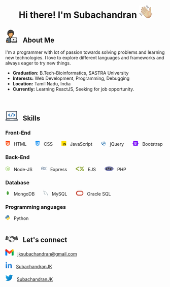 <h1 align='center'> Hi there! I'm Subachandran <img src='https://raw.githubusercontent.com/Subachandran/Subachandran/main/Images/handWave.png' width='40px'> </h1>

<h2><img src='https://raw.githubusercontent.com/Subachandran/Subachandran/main/Images/aboutmeLogo.png' width='40px'> &nbsp;  About Me</h2>

 I'm a programmer with lot of passion towards solving problems and learning new technologies. I love to explore different languages and frameworks and always eager to try new things.
 
 - <b>Graduation:</b> B.Tech-Bioinformatics, SASTRA University
 - <b>Interests:</b> Web Development, Programming, Debugging
 - <b>Location:</b> Tamil Nadu, India
 - <b>Currently:</b> Learning ReactJS, Seeking for job opportunity.
<br>
<h2><img src='https://raw.githubusercontent.com/Subachandran/Subachandran/main/Images/skillLogo.png' width='40px'> &nbsp; Skills </h2>

<h3> Front-End </h3>
<div valign='center'>
  <img src='https://raw.githubusercontent.com/Subachandran/Subachandran/main/Images/html.png' height='15px'> &nbsp; HTML 
&nbsp; &nbsp; &nbsp;
  <img src='https://raw.githubusercontent.com/Subachandran/Subachandran/main/Images/css.png' height='15px'> &nbsp; CSS 
&nbsp; &nbsp; &nbsp;
  <img src='https://raw.githubusercontent.com/Subachandran/Subachandran/main/Images/js.png' height='15px'> &nbsp; JavaScript 
&nbsp; &nbsp; &nbsp;
  <img src='https://raw.githubusercontent.com/Subachandran/Subachandran/main/Images/jquery.png' height='15px'> &nbsp; jQuery 
&nbsp; &nbsp; &nbsp;
  <img src='https://raw.githubusercontent.com/Subachandran/Subachandran/main/Images/bootstrap.png' height='15px'> &nbsp; Bootstrap 
</div>

<h3> Back-End </h3>
<div>
  <img src='https://raw.githubusercontent.com/Subachandran/Subachandran/main/Images/nodejs.png' height='15px'> &nbsp; Node-JS 
&nbsp; &nbsp; &nbsp;
  <img src='https://raw.githubusercontent.com/Subachandran/Subachandran/main/Images/expressnode.png' height='17px'> &nbsp; Express
&nbsp; &nbsp; &nbsp;
  <img src='https://raw.githubusercontent.com/Subachandran/Subachandran/main/Images/ejs.png' height='15px'> &nbsp; EJS
&nbsp; &nbsp; &nbsp;
  <img src='https://raw.githubusercontent.com/Subachandran/Subachandran/main/Images/php.png' height='15px'> &nbsp; PHP
</div>

<h3> Database </h3>
<div>
  <img src='https://raw.githubusercontent.com/Subachandran/Subachandran/main/Images/mongodb.png' height='15px'> &nbsp; MongoDB 
&nbsp; &nbsp; &nbsp;
  <img src='https://raw.githubusercontent.com/Subachandran/Subachandran/main/Images/mysql.png' height='15px'> &nbsp; MySQL
&nbsp; &nbsp; &nbsp;
  <img src='https://raw.githubusercontent.com/Subachandran/Subachandran/main/Images/oracle.png' height='15px'> &nbsp; Oracle SQL
</div>

<h3> Programming anguages </h3>
<div>
<img src='https://raw.githubusercontent.com/Subachandran/Subachandran/main/Images/python.png' height='15px'> &nbsp; Python 
</div>

<br>
<h2> <img src='https://raw.githubusercontent.com/Subachandran/Subachandran/main/Images/handShake.png' width='40px'> &nbsp; Let's connect</h2>
<p>
<img src='https://raw.githubusercontent.com/Subachandran/Subachandran/main/Images/gmail.png' height='20px'> &nbsp;  <a href='mailto:jksubachandran@gmail.com'>jksubachandran@gmail.com</a>
<br><br>
<img src='https://raw.githubusercontent.com/Subachandran/Subachandran/main/Images/linkedin.png' height='20px'> &nbsp;  <a href='https://www.linkedin.com/in/subachandranjk/'>SubachandranJK</a>
<br><br> 
<img src='https://raw.githubusercontent.com/Subachandran/Subachandran/main/Images/twitter.png' height='20px'> &nbsp;  <a href='https://twitter.com/SubachandranJK'>SubachandranJK</a>
</p>
